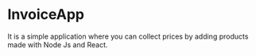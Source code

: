 # InvoiceApp
It is a simple application where you can collect prices by adding products made with Node Js and React.
